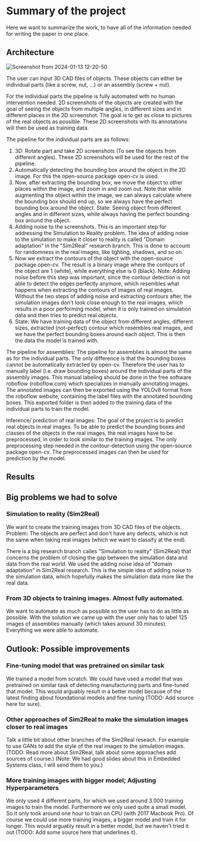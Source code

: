 # Summary of the project
Here we want to summarize the work, to have all of the information needed for writing the paper in one place.

## Architecture
![Screenshot from 2024-01-13 12-20-50](https://github.com/rodolfo-cacacho/3d_mai/assets/67323507/9c568df2-0d13-467f-9b7f-220e34af60a7)

The user can input 3D CAD files of objects. These objects can either be individual parts (like a screw, nut, ...) or an assembly (screw + nut). 

For the individual parts the pipeline is fully automated with no human intervention needed. 2D screenshots of the objects are created with the goal of seeing the objects from multiple angles, in different sizes and in different places in the 2D screenshot. The goal is to get as close to pictures of the real objects as possible. These 2D screenshots with its annotations will then be used as training data. 

The pipeline for the individual parts are as follows: 
1. 3D: Rotate part and take 2D screenshots (To see the objects from different angles). These 2D screenshots will be used for the rest of the pipeline.
2. Automatically detecting the bounding box around the object in the 2D image. For this the open-source package open-cv is used.
3. Now, after extracting the bounding box, we move the object to other places within the image, and zoom in and zoom out. Note that while augmenting the object within the image, we can always calculate where the bounding box should end up, so we always have the perfect bounding box around the object. State: Seeing object from different angles and in different sizes, while always having the perfect bounding box around the object.
4. Adding noise to the screenshots. This is an important step for addressing the Simulation to Reality problem. The idea of adding noise to the simulation to make it closer to reality is called "Domain adaptation" in the "Sim2Real" research branch. This is done to account for randomness in the real images, like lighting, shadows, and so on.
5. Now we extract the contours of the object with the open-source package open-cv. The result is a binary image where the contours of the object are 1 (white), while everything else is 0 (black). Note: Adding noise before this step was important, since the contour detection is not able to detect the edges perfectly anymore, which resembles what happens when extracting the contours of images of real images. Without the two steps of adding noise and extracting contours after, the simulation images don't look close enough to the real images, which results in a poor performing model, when it is only trained on simulation data and then tries to predict real objects.
6. State: We have training data of the object from different angles, different sizes, extracted (not-perfect) contour which resembles real images, and we have the perfect bounding boxes around each object. This is then the data the model is trained with.

The pipeline for assemblies: 
The pipeline for assemblies is almost the same as for the individual parts. The only difference is that the bounding boxes cannot be automatically extracted by open-cv. Therefore the user has to manually label (i.e. draw bounding boxes) around the individual parts of the assembly images. This manual labeling should be done in the free software roboflow (roboflow.com) which specializes in manually annotating images. The annotated images can then be exported using the YOLOv8 format from the roboflow website, containing the label files with the annotated bounding boxes. This exported folder is then added to the training data of the individual parts to train the model.

Inference/ prediction of real images: 
The goal of the project is to predict real objects in real images. To be able to predict the bounding boxes and classes of the objects in the real images, the real images have to be preprocessed, in order to look similar to the training images. The only preprocessing step needed in the contour-detection using the open-source package open-cv. The preprocessed images can then be used for prediction by the model.


## Results 


## Big problems we had to solve
### Simulation to reality (Sim2Real) 
We want to create the training images from 3D CAD files of the objects. Problem: The objects are perfect and don't have any defects, which is not the same when taking real images (which we want to classify at the end).

There is a big research branch calles "Simulation to reality" (Sim2Real) that concerns the problem of closing the gap between the simulation data and data from the real world.
We used the adding noise idea of "domain adaptation" in Sim2Real research. This is the simple idea of adding noise to the simulation data, which hopefully makes the simulation data more like the real data.

### From 3D objects to training images. Almost fully automated.
We want to automate as much as possible so the user has to do as little as possible. With the solution we came up with the user only has to label 125 images of assemblies manually (which takes around 30 minutes). Everything we were able to automate.


## Outlook: Possible improvements
### Fine-tuning model that was pretrained on similar task 
We trained a model from scratch. We could have used a model that was pretrained on similar task of detecting manufacturing parts and fine-tuned that model. 
This would arguably result in a better model because of the latest finding about foundational models and fine-tuning (TODO: Add source here for sure).

### Other approaches of Sim2Real to make the simulation images closer to real images
Talk a little bit about other branches of the Sim2Real reseach. For example to use GANs to add the style of the real images to the simulation images. 
(TODO: Read more about Sim2Real, talk about some approaches add sources of course.)
(Note: We had good slides about this in Embedded Systems class, I will send them to you.)

### More training images with bigger model; Adjusting Hyperparameters
We only used 4 different parts, for which we used around 3.000 training images to train the model.
Furthermore we only used quite a small model. So it only took around one hour to train on CPU (with 2017 Macbook Pro).
Of course we could use more training images, a bigger model and train it for longer. This would arguably result in a better model, but we haven't tried it out (TODO: Add some source here that underlines it).
